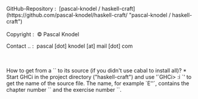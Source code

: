 <br />
GitHub-Repository&nbsp;:&nbsp;&nbsp;[pascal-knodel / haskell-craft](https://github.com/pascal-knodel/haskell-craft/ "pascal-knodel / haskell-craft")
<br />
<br />
Copyright&nbsp;:&nbsp;&nbsp;© Pascal Knodel  

Contact .. :&nbsp;&nbsp;pascal [dot] knodel [at] mail [dot] com
<br />
<br />

<br />
How to get from a `<definition>` to its source (if you didn't use cabal to install all)?
* Start GHCi in the project directory ("haskell-craft") and use '`GHCi> :i <definition>`'
to get the name of the source file. The name, for example `E'<C>'<E>`, contains the 
chapter number `<C>` and the exercise number `<E>`.
